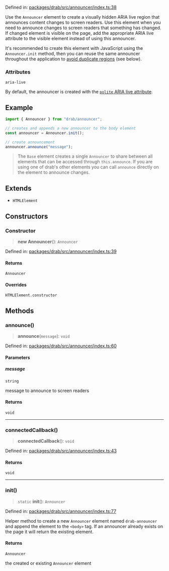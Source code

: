 Defined in: [packages/drab/src/announcer/index.ts:38](https://github.com/rossrobino/components/blob/main/packages/drab/src/announcer/index.ts#L38)

Use the `Announcer` element to create a visually hidden ARIA live region
that announces content changes to screen readers. Use this element when you
need to announce changes to screen readers that something has changed. If changed
element is visible on the page, add the appropriate ARIA live attribute to the
visible element instead of using this announcer.

It's recommended to create this element with JavaScript using the `Announcer.init` method,
then you can reuse the same announcer throughout the application to
[avoid duplicate regions](https://www.sarasoueidan.com/blog/accessible-notifications-with-aria-live-regions-part-2/#limit-the-number-of-live-regions-on-the-page)
(see below).

### Attributes

`aria-live`

By default, the announcer is created with the
[`polite` ARIA live attribute](https://www.sarasoueidan.com/blog/accessible-notifications-with-aria-live-regions-part-1/#1.-using-the-aria-live-attribute).

## Example

```ts
import { Announcer } from "drab/announcer";

// creates and appends a new announcer to the body element
const announcer = Announcer.init();

// create announcement
announcer.announce("message");
```

> The `Base` element creates a single `Announcer` to share between all elements
> that can be accessed through `this.announce`. If you are using one of drab's other
> elements you can call `announce` directly on the element to announce changes.

## Extends

- `HTMLElement`

## Constructors

<a id="constructor"></a>

### Constructor

> **new Announcer**(): `Announcer`

Defined in: [packages/drab/src/announcer/index.ts:39](https://github.com/rossrobino/components/blob/main/packages/drab/src/announcer/index.ts#L39)

#### Returns

`Announcer`

#### Overrides

`HTMLElement.constructor`

## Methods

<a id="announce"></a>

### announce()

> **announce**(`message`): `void`

Defined in: [packages/drab/src/announcer/index.ts:60](https://github.com/rossrobino/components/blob/main/packages/drab/src/announcer/index.ts#L60)

#### Parameters

##### message

`string`

message to announce to screen readers

#### Returns

`void`

---

<a id="connectedcallback"></a>

### connectedCallback()

> **connectedCallback**(): `void`

Defined in: [packages/drab/src/announcer/index.ts:43](https://github.com/rossrobino/components/blob/main/packages/drab/src/announcer/index.ts#L43)

#### Returns

`void`

---

<a id="init"></a>

### init()

> `static` **init**(): `Announcer`

Defined in: [packages/drab/src/announcer/index.ts:77](https://github.com/rossrobino/components/blob/main/packages/drab/src/announcer/index.ts#L77)

Helper method to create a new `Announcer` element named `drab-announcer`
and append the element to the `<body>` tag. If an announcer already exists
on the page it will return the existing element.

#### Returns

`Announcer`

the created or existing `Announcer` element
